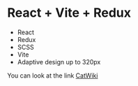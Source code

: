 # React + Vite + Redux

- React
- Redux
- SCSS
- Vite
- Adaptive design up to 320px

You can look at the link [CatWiki](https://catwiki-react-redux.vercel.app/p)
